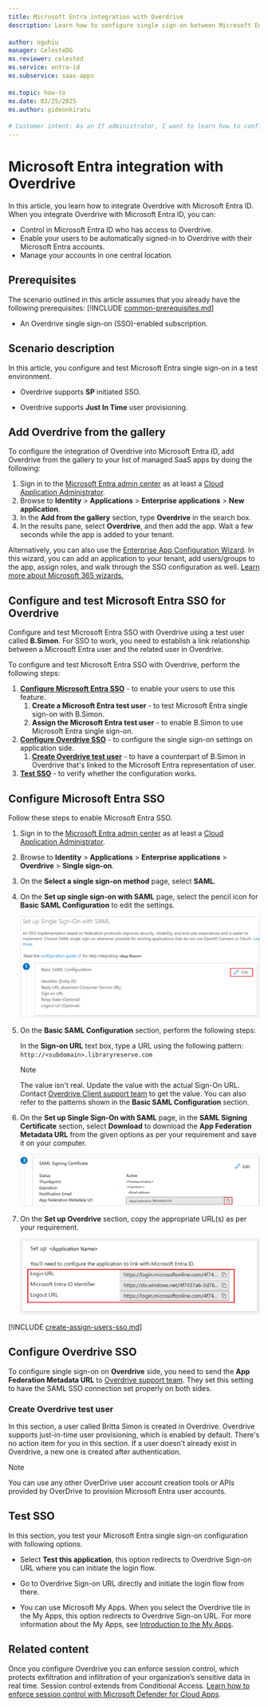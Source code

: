 ```yaml
---
title: Microsoft Entra integration with Overdrive
description: Learn how to configure single sign-on between Microsoft Entra ID and Overdrive.

author: nguhiu
manager: CelesteDG
ms.reviewer: celested
ms.service: entra-id
ms.subservice: saas-apps

ms.topic: how-to
ms.date: 03/25/2025
ms.author: gideonkiratu

# Customer intent: As an IT administrator, I want to learn how to configure single sign-on between Microsoft Entra ID and Overdrive so that I can control who has access to Overdrive, enable automatic sign-in with Microsoft Entra accounts, and manage my accounts in one central location.
---
```

# Microsoft Entra integration with Overdrive

In this article,  you learn how to integrate Overdrive with Microsoft Entra ID. When you integrate Overdrive with Microsoft Entra ID, you can:

* Control in Microsoft Entra ID who has access to Overdrive.
* Enable your users to be automatically signed-in to Overdrive with their Microsoft Entra accounts.
* Manage your accounts in one central location.

## Prerequisites
The scenario outlined in this article assumes that you already have the following prerequisites:
[!INCLUDE [common-prerequisites.md](~/identity/saas-apps/includes/common-prerequisites.md)]
* An Overdrive single sign-on (SSO)-enabled subscription.

## Scenario description

In this article,  you configure and test Microsoft Entra single sign-on in a test environment.

* Overdrive supports **SP** initiated SSO.

* Overdrive supports **Just In Time** user provisioning.

## Add Overdrive from the gallery

To configure the integration of Overdrive into Microsoft Entra ID, add Overdrive from the gallery to your list of managed SaaS apps by doing the following:
 
1. Sign in to the [Microsoft Entra admin center](https://entra.microsoft.com) as at least a [Cloud Application Administrator](~/identity/role-based-access-control/permissions-reference.md#cloud-application-administrator).
1. Browse to **Identity** > **Applications** > **Enterprise applications** > **New application**.
1. In the **Add from the gallery** section, type **Overdrive** in the search box.
1. In the results pane, select **Overdrive**, and then add the app. Wait a few seconds while the app is added to your tenant.

 Alternatively, you can also use the [Enterprise App Configuration Wizard](https://portal.office.com/AdminPortal/home?Q=Docs#/azureadappintegration). In this wizard, you can add an application to your tenant, add users/groups to the app, assign roles, and walk through the SSO configuration as well. [Learn more about Microsoft 365 wizards.](/microsoft-365/admin/misc/azure-ad-setup-guides)

<a name='configure-and-test-azure-ad-sso-for-overdrive'></a>

## Configure and test Microsoft Entra SSO for Overdrive

Configure and test Microsoft Entra SSO with Overdrive using a test user called **B.Simon**. For SSO to work, you need to establish a link relationship between a Microsoft Entra user and the related user in Overdrive.

To configure and test Microsoft Entra SSO with Overdrive, perform the following steps:

1. **[Configure Microsoft Entra SSO](#configure-azure-ad-sso)** - to enable your users to use this feature.
    1. **Create a Microsoft Entra test user** - to test Microsoft Entra single sign-on with B.Simon.
    1. **Assign the Microsoft Entra test user** - to enable B.Simon to use Microsoft Entra single sign-on.
1. **[Configure Overdrive SSO](#configure-overdrive-sso)** - to configure the single sign-on settings on application side.
    1. **[Create Overdrive test user](#create-overdrive-test-user)** - to have a counterpart of B.Simon in Overdrive that's linked to the Microsoft Entra representation of user.
1. **[Test SSO](#test-sso)** - to verify whether the configuration works.

<a name='configure-azure-ad-sso'></a>

## Configure Microsoft Entra SSO

Follow these steps to enable Microsoft Entra SSO.

1. Sign in to the [Microsoft Entra admin center](https://entra.microsoft.com) as at least a [Cloud Application Administrator](~/identity/role-based-access-control/permissions-reference.md#cloud-application-administrator).
1. Browse to **Identity** > **Applications** > **Enterprise applications** > **Overdrive** > **Single sign-on**.
1. On the **Select a single sign-on method** page, select **SAML**.
1. On the **Set up single sign-on with SAML** page, select the pencil icon for **Basic SAML Configuration** to edit the settings.

   ![Edit Basic SAML Configuration](common/edit-urls.png)

1. On the **Basic SAML Configuration** section, perform the following steps:

    In the **Sign-on URL** text box, type a URL using the following pattern:
    `http://<subdomain>.libraryreserve.com`

	> [!NOTE]
	> The value isn't real. Update the value with the actual Sign-On URL. Contact [Overdrive Client support team](https://help.overdrive.com/) to get the value. You can also refer to the patterns shown in the **Basic SAML Configuration** section.

1. On the **Set up Single Sign-On with SAML** page, in the **SAML Signing Certificate** section, select **Download** to download the **App Federation Metadata URL** from the given options as per your requirement and save it on your computer.

	![The Certificate download link](common/copy-metadataurl.png)

6. On the **Set up Overdrive** section, copy the appropriate URL(s) as per your requirement.

	![Copy configuration URLs](common/copy-configuration-urls.png)


<a name='create-an-azure-ad-test-user'></a>

[!INCLUDE [create-assign-users-sso.md](~/identity/saas-apps/includes/create-assign-users-sso.md)]

## Configure Overdrive SSO

To configure single sign-on on **Overdrive** side,  you need to send the **App Federation Metadata URL** to [Overdrive support team](https://help.overdrive.com/). They set this setting to have the SAML SSO connection set properly on both sides.

### Create Overdrive test user

In this section, a user called Britta Simon is created in Overdrive. Overdrive supports just-in-time user provisioning, which is enabled by default. There's no action item for you in this section. If a user doesn't already exist in Overdrive, a new one is created after authentication.

>[!NOTE]
>You can use any other OverDrive user account creation tools or APIs provided by OverDrive to provision Microsoft Entra user accounts.
>

## Test SSO

In this section, you test your Microsoft Entra single sign-on configuration with following options. 

* Select **Test this application**, this option redirects to Overdrive Sign-on URL where you can initiate the login flow. 

* Go to Overdrive Sign-on URL directly and initiate the login flow from there.

* You can use Microsoft My Apps. When you select the Overdrive tile in the My Apps, this option redirects to Overdrive Sign-on URL. For more information about the My Apps, see [Introduction to the My Apps](https://support.microsoft.com/account-billing/sign-in-and-start-apps-from-the-my-apps-portal-2f3b1bae-0e5a-4a86-a33e-876fbd2a4510).

## Related content

Once you configure Overdrive you can enforce session control, which protects exfiltration and infiltration of your organization’s sensitive data in real time. Session control extends from Conditional Access. [Learn how to enforce session control with Microsoft Defender for Cloud Apps](/cloud-app-security/proxy-deployment-any-app).
